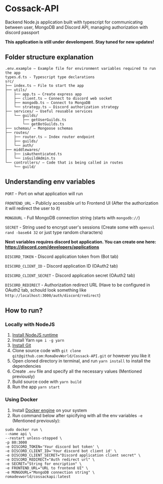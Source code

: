 # Cossack-API
Backend Node.js application built with typescript for communicating between user, MongoDB and Discord API, managing authorization with discord passport 

**This application is still under develompent. Stay tuned for new updates!**
## Folder structure explanation
```
.env.example – Example file for environment variables required to run the app
types.d.ts - Typescript type declarations
src/
├── index.ts – File to start the app
├── utils/
│   ├── app.ts – Create express app
│   ├── client.ts – Connect to discord web socket
│   ├── mongodb.ts – Connect to MongoDB
│   └── strategy.ts – Discord authorization strategy
├── services/ – Useful reusable services
│   └── guilds/
│       ├── getUserGuilds.ts
│       └── getBotGuilds.ts
├── schemas/ – Mongoose schemas
├── routes/
│   ├── router.ts – Index router endpoint
│   ├── guilds/
│   └── auth/
├── middlewares/
│   ├── isAuthenticated.ts
│   └── isGuildAdmin.ts
└── controllers/ – Code that is being called in routes
    └── guild/
```

## Understanding env variables

`PORT` - Port on what application will run

`FRONTEND_URL` - Publicly accessible url to Frontend UI (After the authorization it will redirect the user to it)

`MONGOURL` - Full MongoDB connection string (starts with `mongodb://`)

`SECRET` - String used to encrypt user's sessions (Create some with `openssl rand -base64 32` or just type random characters)

**Next variables requires discord bot application. You can create one here: https://discord.com/developers/applications**

`DISCORD_TOKEN` - Discord application token from (Bot tab)

`DISCORD_CLIENT_ID` - Discord application ID (OAuth2 tab)

`DISCORD_CLIENT_SECRET` - Discord application secret (OAuth2 tab)

`DISCORD_REDIRECT` - Authorization redirect URL (Have to be configured in OAuth2 tab, schould look something like `http://localhost:3000/auth/discord/redirect`)

## How to run?
### Locally with NodeJS
<ol>
  <li>
    <a href="https://nodejs.org/en">Install NodeJS runtime</a>
  </li>
  <li>
    <a>Install Yarn <code>npm i -g yarn</code></a>
  </li>
  <li>
    <a href="https://git-scm.com/">Install Git</a>
  </li>
  <li>
    Clone source code with <code>git clone git@github.com:RomaDevWorld/Cossack-API.git</code> or however you like it
  </li>
  <li>
    Open cloned directory in terminal, and run <code>yarn install</code> to install the dependencies 
  </li>
  <li>
    Create <code>.env</code> file and specify all the necessary values (Mentioned previously)
  </li>
  <li>
    Build source code with <code>yarn build</code>
  </li>
  <li>
    Run the app <code>yarn start</code>
  </li>
</ol>

### Using Docker

<ol>
  <li>Install <a href="https://docs.docker.com/engine/install/">Docker engine</a> on your system</li>
  <li>
    Run command below after spicifying with all the env variables <code>-e</code> (Mentioned previously):
  </li>
</ol>

```
sudo docker run \
--name api \
--restart unless-stopped \
-p 80:3000
-e DISCORD_TOKEN='Your discord bot token' \
-e DISCORD_CLIENT_ID='Your discord bot client id' \
-e DISCORD_CLIENT_SECRET="Discord application client secret" \
-e DISCORD_REDIRECT="Auth redirect url" \
-e SECRET="String for encription" \
-e FRONTEND_URL="URL to frontend UI" \
-e MONGOURL="MongoDB connection string" \
romadevworld/cossackapi:latest
```
